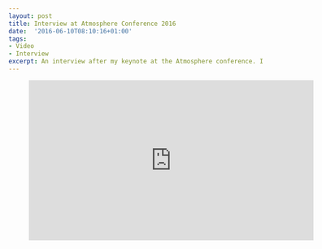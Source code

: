 ```yaml
---
layout: post
title: Interview at Atmosphere Conference 2016
date:  '2016-06-10T08:10:16+01:00'
tags:
- Video
- Interview
excerpt: An interview after my keynote at the Atmosphere conference. I talk about DevOps and culture change within compliance. 
---
```



<figure class="video_container">
<iframe width="560" height="315" src="https://www.youtube.com/embed/K7SYV44N4PQ" frameborder="0" allowfullscreen></iframe>
</figure>
